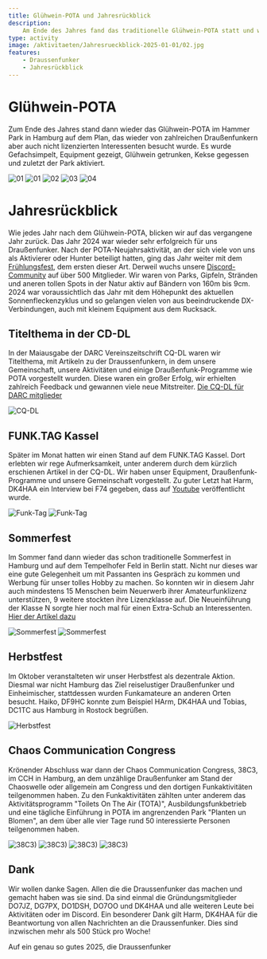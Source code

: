 ```yaml
---
title: Glühwein-POTA und Jahresrückblick
description:
    Am Ende des Jahres fand das traditionelle Glühwein-POTA statt und wir schauen auf ein erfolgreiches Jahr 2024 zurück.
type: activity
image: /aktivitaeten/Jahresrueckblick-2025-01-01/02.jpg
features:
    - Draussenfunker
    - Jahresrückblick
---
```


# Glühwein-POTA
Zum Ende des Jahres stand dann wieder das Glühwein-POTA im Hammer Park in Hamburg auf dem Plan, das wieder von zahlreichen Draußenfunkern aber auch nicht lizenzierten Interessenten besucht wurde. Es wurde Gefachsimpelt, Equipment gezeigt, Glühwein getrunken, Kekse gegessen und zuletzt der Park aktiviert.

![01](/aktivitaeten/Jahresrueckblick-2025-01-01/00.jpg)
![01](/aktivitaeten/Jahresrueckblick-2025-01-01/01.jpg)
![02](/aktivitaeten/Jahresrueckblick-2025-01-01/02.jpg)
![03](/aktivitaeten/Jahresrueckblick-2025-01-01/03.jpg)
![04](/aktivitaeten/Jahresrueckblick-2025-01-01/04.jpg)

# Jahresrückblick
Wie jedes Jahr nach dem Glühwein-POTA, blicken wir auf das vergangene Jahr zurück. Das Jahr 2024 war wieder sehr erfolgreich für uns Draußenfunker. Nach der POTA-Neujahrsaktivität, an der sich viele von uns als Aktivierer oder Hunter beteiligt hatten, ging das Jahr weiter mit dem [Frühlungsfest](https://draussenfunker.de/aktivitaeten/2024-05-05-Fruehlingsfest-2024.html), dem ersten dieser Art. Derweil wuchs unsere [Discord-Community](https://discord.gg/4RkRRwXtty) auf über 500 Mitglieder. Wir waren von Parks, Gipfeln, Stränden und aneren tollen Spots in der Natur aktiv auf Bändern von 160m bis 9cm. 2024 war voraussichtlich das Jahr mit dem Höhepunkt des aktuellen Sonnenfleckenzyklus und so gelangen vielen von aus beeindruckende DX-Verbindungen, auch mit kleinem Equipment aus dem Rucksack.

## Titelthema in der CD-DL
In der Maiausgabe der DARC Vereinszeitschrift CQ-DL waren wir Titelthema, mit Artikeln zu der Draussenfunkern, in dem unsere Gemeinschaft, unsere Aktivitäten und einige Draußenfunk-Programme wie POTA vorgestellt wurden. Diese waren ein großer Erfolg, wir erhielten zahlreich Feedback und gewannen viele neue Mitstreiter. [Die CQ-DL für DARC mitglieder](https://www.darc.de/cqdlonline/2024/05/)

![CQ-DL](/aktivitaeten/Jahresrueckblick-2025-01-01/CQ-DL.jpg)

## FUNK.TAG Kassel
Später im Monat hatten wir einen Stand auf dem FUNK.TAG Kassel. Dort erlebten wir rege Aufmerksamkeit, unter anderem durch dem kürzlich erschienen Artikel in der CQ-DL. Wir haben unser Equipment, Draußenfunk-Programme und unsere Gemeinschaft vorgestellt. Zu guter Letzt hat Harm, DK4HAA ein Interview bei F74 gegeben, dass auf [Youtube](https://www.youtube.com/watch?v=EO-2gixB8G8&t=1148s) veröffentlicht wurde.

![Funk-Tag](/aktivitaeten/Jahresrueckblick-2025-01-01/funk-tag-kassel-01.jpg)
![Funk-Tag](/aktivitaeten/Jahresrueckblick-2025-01-01/funk-tag-kassel-02.jpg)

## Sommerfest
Im Sommer fand dann wieder das schon traditionelle Sommerfest in Hamburg und auf dem Tempelhofer Feld in Berlin statt. Nicht nur dieses war eine gute Gelegenheit um mit Passanten ins Gespräch zu kommen und Werbung für unser tolles Hobby zu machen. So konnten wir in diesem Jahr auch mindestens 15 Menschen beim Neuerwerb ihrer Amateurfunklizenz unterstützen, 9 weitere stockten ihre Lizenzklasse auf. Die Neueinführung der Klasse N sorgte hier noch mal für einen Extra-Schub an Interessenten. [Hier der Artikel dazu](https://draussenfunker.de/aktivitaeten/2024-08-31-Sommerfest-2024.html)

![Sommerfest](/aktivitaeten/sommerfest-2024-08-31/title.jpg)
![Sommerfest](/aktivitaeten/sommerfest-2024-08-31/2.jpg)

## Herbstfest
Im Oktober veranstalteten wir unser Herbstfest als dezentrale Aktion. Diesmal war nicht Hamburg das Ziel reiselustiger Draußenfunker und Einheimischer, stattdessen wurden Funkamateure an anderen Orten besucht. Haiko, DF9HC konnte zum Beispiel HArm, DK4HAA und Tobias, DC1TC aus Hamburg in Rostock begrüßen.

![Herbstfest](/aktivitaeten/BDM-2024-10/35_10-2024.jpg)

## Chaos Communication Congress
Krönender Abschluss war dann der Chaos Communication Congress, 38C3, im CCH in Hamburg, an dem unzählige Draußenfunker am Stand der Chaoswelle oder allgemein am Congress und den dortigen Funkaktivitäten teilgenommen haben. Zu den Funkaktivitäten zählten unter anderem das Aktivitätsprogramm "Toilets On The Air (TOTA)", Ausbildungsfunkbetrieb und eine tägliche Einführung in POTA im angrenzenden Park "Planten un Blomen", an dem über alle vier Tage rund 50 interessierte Personen teilgenommen haben.

![38C3)](/aktivitaeten/Jahresrueckblick-2025-01-01/38C3-1.jpg)
![38C3)](/aktivitaeten/Jahresrueckblick-2025-01-01/38C3-2.jpg)
![38C3)](/aktivitaeten/Jahresrueckblick-2025-01-01/38C3-3.jpg)
![38C3)](/aktivitaeten/Jahresrueckblick-2025-01-01/38C3-4.jpg)

## Dank
Wir wollen danke Sagen. Allen die die Draussenfunker das machen und gemacht haben was sie sind. Da sind einmal die Gründungsmitglieder DO7JZ, DG7PX, DO1DSH, DO7OO und DK4HAA und alle weiteren Leute bei Aktivitäten oder im Discord.
Ein besonderer Dank gilt Harm, DK4HAA für die Beantwortung von allen Nachrichten an die Draussenfunker. Dies sind inzwischen mehr als 500 Stück pro Woche!

Auf ein genau so gutes 2025, die Draussenfunker
